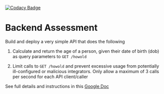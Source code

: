 [![Codacy Badge](https://app.codacy.com/project/badge/Grade/6ec19482eea94263b134c8b00875ba22)](https://www.codacy.com/gh/perowiski/age-calculator/dashboard?utm_source=github.com&amp;utm_medium=referral&amp;utm_content=perowiski/age-calculator&amp;utm_campaign=Badge_Grade)

# Backend Assessment

Build and deploy a very simple API that does the following

1.  Calculate and return the age of a person, given their date of birth (dob) as query parameters to `GET /howold`

2.  Limit calls to `GET /howold` and prevent excessive usage from potentially ill-configured or malicious integrators. Only allow a maximum of 3 calls per second for each API client/caller

See full details and instructions in this [Google Doc](https://docs.google.com/document/d/1ma5vKz0j34gwI9WYrZddMM1ENlQddGOVFJ5qdSq2QlQ)
